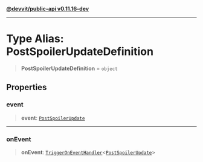 [**@devvit/public-api v0.11.16-dev**](../README.md)

---

# Type Alias: PostSpoilerUpdateDefinition

> **PostSpoilerUpdateDefinition** = `object`

## Properties

<a id="event"></a>

### event

> **event**: [`PostSpoilerUpdate`](PostSpoilerUpdate.md)

---

<a id="onevent"></a>

### onEvent

> **onEvent**: [`TriggerOnEventHandler`](TriggerOnEventHandler.md)\<[`PostSpoilerUpdate`](../@devvit/namespaces/EventTypes/interfaces/PostSpoilerUpdate.md)\>
